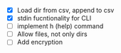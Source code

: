 - [x] Load dir from csv, append to csv
- [x] stdin fucntionality for CLI
- [ ] implement h (help) command
- [ ] Allow files, not only dirs
- [ ] Add encryption